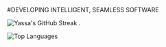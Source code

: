 #DEVELOPING INTELLIGENT, SEAMLESS SOFTWARE




![Yassa's GitHub Streak](https://github-readme-streak-stats.herokuapp.com/?user=Yassa122&theme=dark&background=000000)  . 

![Top Languages](https://github-readme-stats.vercel.app/api/top-langs/?username=Yassa122&layout=compact)
